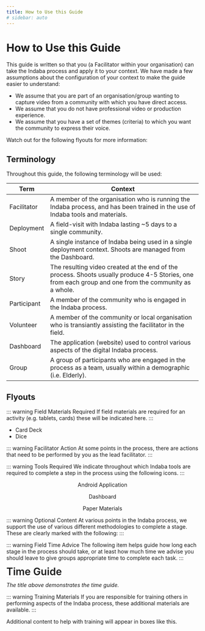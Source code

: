 ```yaml
---
title: How to Use this Guide
# sidebar: auto
---
```


<ReadTime />

# How to Use this Guide

<Leader>

This guide is written so that you (a Facilitator within your organisation) can take the Indaba process and apply it to your context. We have made a few assumptions about the configuration of your context to make the guide easier to understand:

- We assume that you are part of an organisation/group wanting to capture video from a community with which you have direct access.
- We assume that you do not have professional video or production experience.
- We assume that you have a set of themes (criteria) to which you want the community to express their voice.

 Watch out for the following flyouts for more information:

</Leader>

## Terminology

Throughout this guide, the following terminology will be used:

| Term | Context |
|------|---------|
|Facilitator|A member of the organisation who is running the Indaba process, and has been trained in the use of Indaba tools and materials.|
|Deployment|A field-visit with Indaba lasting ~5 days to a single community.|
|Shoot| A single instance of Indaba being used in a single deployment context. Shoots are managed from the Dashboard.|
|Story| The resulting video created at the end of the process. Shoots usually produce 4-5 Stories, one from each group and one from the community as a whole.|
|Participant|A member of the community who is engaged in the Indaba process.|
|Volunteer|A member of the community or local organisation who is transiantly assisting the facilitator in the field.|
|Dashboard|The application (website) used to control various aspects of the digital Indaba process.|
|Group|A group of participants who are engaged in the process as a team, usually within a demographic (i.e. Elderly).| 

## Flyouts

::: warning Field Materials Required
If field materials are required for an activity (e.g. tablets, cards) these will be indicated here.
:::

<Materials title="Materials" example="true">

- Card Deck
- Dice

</Materials>

::: warning Facilitator Action
At some points in the process, there are actions that need to be performed by you as the lead facilitator.
:::

<AdminRole title="Facilitator Action: Lead Facilitator Action" />

::: warning Tools Required
We indicate throughout which Indaba tools are required to complete a step in the process using the following icons.
:::

<el-row type="flex" justify="space-around" >

<el-col :span="8" style="text-align:center;">

<App>Android Application</App>

</el-col>
<el-col style="text-align:center;" :span="8">

<Dashboard>Dashboard</Dashboard>

</el-col>
<el-col style="text-align:center;" :span="8">

<Paper>Paper Materials</Paper>

</el-col>
</el-row>

::: warning Optional Content
At various points in the Indaba process, we support the use of various different methodologies to complete a stage. These are clearly marked with the following:
:::

<StepOptions title="Options: Bring Your Own Process" />

::: warning Field Time Advice
The following item helps guide how long each stage in the process should take, or at least how much time we advise you should leave to give groups appropriate time to complete each task.
:::

<TimeGuide title="2-3 hours" style="font-size:1.65rem;border-bottom:1px solid #eaecef;font-weight: 600;margin:0;padding:0;line-height:1">Time Guide</TimeGuide>

*The title above demonstrates the time guide.*

::: warning Training Materials
If you are responsible for training others in performing aspects of the Indaba process, these additional materials are available.
:::

<TrainingMaterials title="Training Materials" example="true">Additional content to help with training will appear in boxes like this.</TrainingMaterials>